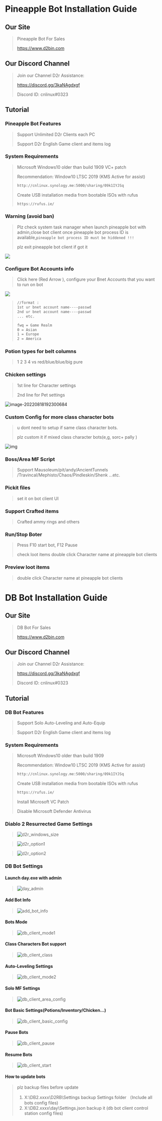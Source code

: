 # Pineapple Bot Installation Guide

## Our Site

> Pineapple Bot For Sales
>
> https://www.d2bin.com

## Our Discord Channel

> Join our Channel D2r Assistance:
>
> https://discord.gg/3kaNAgdxgf
>
> Discord ID: cnlinux#0323

## Tutorial

### Pineapple Bot Features 

> Support Unlimited D2r Clients each PC 
>
> Support D2r English Game client and items log 

### System Requirements

> Microsoft Windows10 older than build 1909
> VC+  patch
>
> Recommendation:  Window10 LTSC 2019  (KMS Active for assist)
>
> ~~~html
> http://cnlinux.synology.me:5000/sharing/09k1IYJSq
> ~~~
>
> Create USB installation media from bootable ISOs with rufus
>
> ~~~html
> https://rufus.ie/
> ~~~

### Warning (avoid ban)

> Plz check system task manager when launch pineapple bot with admin,close bot client once pineapple bot process ID is available,```pineapple bot process ID must be hiddened !!!```
>
> plz exit pineapple bot client if got it

![](https://raw.githubusercontent.com/cnlinuxcode/typora/master/202208261752753.png)



### Configure  Bot Accounts info

> Click here (Red Arrow ), configure your Bnet Accounts that you want to run on bot

![](https://raw.githubusercontent.com/cnlinuxcode/typora/master/202208262314323.PNG)



> ~~~txt
> //format :
> 1st ur bnet account name----passwd
> 2nd ur bnet account name----passwd
> ... etc.
> 
> fwq = Game Realm 
> 0 = Asian
> 1 = Europe
> 2 = America
> ~~~
>
> 

### Potion types for belt columns

> 1 2 3 4  vs red/blue/blue/big pure 

### Chicken settings

> 1st line for Character settings
>
> 2nd line for Pet settings

![image-20220818192300684](https://raw.githubusercontent.com/cnlinuxcode/typora/master/202208181923883.png)



### Custom Config for more class character bots

> u dont need to setup if  same class character bots.
>
> plz custom it if mixed class  character bots(e,g,  sorc+ pally )

![img](https://raw.githubusercontent.com/cnlinuxcode/typora/master/202208270024718.jpg)



### Boss/Area MF Script

> Support Mausoleum/pit/andy/AncientTunnels /Travincal/Mephisto/Chaos/Pindleskin/Shenk ...etc. 

### Pickit files

> set it on bot client UI

### Support Crafted items

> Crafted ammy rings and others



### Run/Stop Boter 

> Press F10 start bot, F12 Pause
>
> check loot items   double click Character name at pineapple bot clients

### Preview loot items

>  double click Character name at pineapple bot clients

# DB Bot Installation Guide

## Our Site

> DB Bot For Sales
>
> https://www.d2bin.com

## Our Discord Channel

> Join our Channel D2r Assistance:
>
> https://discord.gg/3kaNAgdxgf
>
> Discord ID: cnlinux#0323

## Tutorial

### DB Bot Features 

> Support Solo Auto-Leveling and Auto-Equip
>
> Support D2r English Game client and items log 

### System Requirements

> Microsoft Windows10 older than build 1909
>
> Recommendation:  Window10 LTSC 2019  (KMS Active for assist)
>
> ~~~html
> http://cnlinux.synology.me:5000/sharing/09k1IYJSq
> ~~~
>
> Create USB installation media from bootable ISOs with rufus
>
> ~~~html
> https://rufus.ie/
> ~~~
>
> Install Microsoft VC Patch 
>
> Disable Microsoft Defender Antivirus

### Diablo 2 Resurrected Game Settings

> ![d2r_windows_size](https://raw.githubusercontent.com/cnlinuxcode/typora/master/202209130025909.png)

> ![d2r_option1](https://raw.githubusercontent.com/cnlinuxcode/typora/master/202209120103520.png)

> ![d2r_option2](https://raw.githubusercontent.com/cnlinuxcode/typora/master/202209130025877.png)

### DB Bot Settings

#### Launch day.exe with admin

> ![day_admin](https://raw.githubusercontent.com/cnlinuxcode/typora/master/202209120412594.PNG)

#### Add Bot Info

> ![add_bot_info](https://raw.githubusercontent.com/cnlinuxcode/typora/master/202209120407669.png)

#### Bots Mode

> ![db_client_mode1](https://raw.githubusercontent.com/cnlinuxcode/typora/master/202209130026996.png)

#### Class Characters Bot support

> ![db_client_class](https://raw.githubusercontent.com/cnlinuxcode/typora/master/202209120416571.png)

#### Auto-Leveling Settings

> ![db_client_mode2](https://raw.githubusercontent.com/cnlinuxcode/typora/master/202209120418619.png)

#### Solo MF Settings

> ![db_client_area_config](https://raw.githubusercontent.com/cnlinuxcode/typora/master/202209120422600.png)

#### Bot Basic Settings(Potions/Inventory/Chicken...)

> ![db_client_basic_config](https://raw.githubusercontent.com/cnlinuxcode/typora/master/202209130026959.png)

#### Pause Bots

> ![db_client_pause](https://raw.githubusercontent.com/cnlinuxcode/typora/master/202209120429576.png)

#### Resume Bots

> ![db_client_start](https://raw.githubusercontent.com/cnlinuxcode/typora/master/202209120421622.png)

#### How to update bots

> plz backup files before update
>
> 1. X:\DB2.xxxx\D2RB\Settings                backup Settings folder （Include all bots config files)
> 2. X:\DB2.xxxx\day\Settings.json            backup it  (db bot client control station config files)
